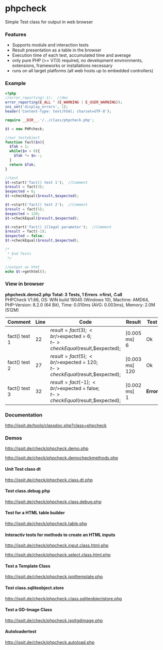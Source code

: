 # phpcheck

Simple Test class for output in web browser

### Features

- Supports module and interaction tests
- Result presentation as a table in the browser
- Execution time of each test, accumulated time and average
- only pure PHP (>= V7.0) required, no development environments, extensions, frameworks or installations necessary
- runs on all target platforms (all web hosts up to embedded controllers)

### Example

```php
<?php
//error_reporting(-1);  //dev
error_reporting(E_ALL ^ (E_WARNING | E_USER_WARNING));
ini_set('display_errors', 1);
header('Content-Type: text/html; charset=UTF-8');

require __DIR__.'/../class/phpcheck.php';

$t = new PHPcheck;

//our testobject
function fact($n){
  $fak = 1;
  while($n > 0){
    $fak *= $n--;
  }
  return $fak;
}

//test
$t->start('fact() test 1');  //Comment
$result = fact(3);
$expected = 6; 
$t->checkEqual($result,$expected);

$t->start('fact() test 2');  //Comment
$result = fact(5);
$expected = 120; 
$t->checkEqual($result,$expected);

$t->start('fact() illegal parameter');  //Comment
$result = fact(-1);
$expected = false; 
$t->checkEqual($result,$expected);

/*
 * End Tests 
 */

//output as html
echo $t->gethtml();
```

### View in browser

**phpcheck.demo2.php Total: 3 Tests, 1 Errors ->first, ↻all**  
PHPCheck V1.66, OS: WIN build 19045 (Windows 10), Machine: AMD64, PHP-Version: 8.2.0 (64 Bit), Time: 0.010ms (AVG: 0.003ms), Memory: 2.0M (512M)

**Comment** | **Line** | **Code** | **Result** | **Test**
----------- | -------------|----------|-----------------|-----------
fact() test 1|22|$result = fact(3);<br/>$expected = 6;<br/>$t->checkEqual($result,$expected);|[0.005 ms]<br/>6|Ok
fact() test 2|27|$result = fact(5);<br/>$expected = 120;<br/>$t->checkEqual($result,$expected);|[0.003 ms]<br/>120|Ok
fact() test 3|32|$result = fact(-1);<br/>$expected = false;<br/>$t->checkEqual($result,$expected);|[0.002 ms]<br/>1|**Error**


### Documentation

http://jspit.de/tools/classdoc.php?class=phpcheck

### Demos

http://jspit.de/check/phpcheck.demo.php

http://jspit.de/check/phpcheck.democheckmethods.php

#### Unit Test class dt

http://jspit.de/check/phpcheck.class.dt.php

#### Test class.debug.php

http://jspit.de/check/phpcheck.class.debug.php

#### Test for a HTML table builder

http://jspit.de/check/phpcheck.table.php

#### Interactiv tests for methods to create an HTML inputs

http://jspit.de/check/phpcheck.input.class.html.php

http://jspit.de/check/phpcheck.select.class.html.php

#### Test a Template Class

http://jspit.de/check/phpcheck.jspittemplate.php

#### Test class.sqliteobject.store

http://jspit.de/check/phpcheck.class.sqliteobjectstore.php

#### Test a GD-Image Class

http://jspit.de/check/phpcheck.jspitgdimage.php

#### Autoloadertest

http://jspit.de/check/phpcheck.autoload.php

